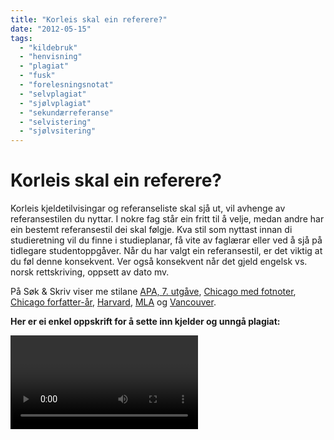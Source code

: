 ```yaml
---
title: "Korleis skal ein referere?"
date: "2012-05-15"
tags: 
  - "kildebruk"
  - "henvisning"
  - "plagiat"
  - "fusk"
  - "forelesningsnotat"
  - "selvplagiat"
  - "sjølvplagiat"
  - "sekundærreferanse"
  - "selvistering" 
  - "sjølvsitering"
---
```


 # Korleis skal ein referere? 

Korleis kjeldetilvisingar og referanseliste skal sjå ut, vil avhenge av referansestilen du nyttar. I nokre fag står ein fritt til å velje, medan andre har ein bestemt referansestil dei skal følgje. Kva stil som nyttast innan di studieretning vil du finne i studieplanar, få vite av faglærar eller ved å sjå på tidlegare studentoppgåver. Når du har valgt ein referansestil, er det viktig at du føl denne konsekvent. Ver også konsekvent når det gjeld engelsk vs. norsk rettskriving, oppsett av dato mv. 

På Søk & Skriv viser me stilane [APA, 7. utgåve](/referansestiler/apa-7th.html), [Chicago med fotnoter](/referansestiler/chicago-fotnoter.html), [Chicago forfatter-år](/referansestiler/chicago-forfatter-aar.html), [Harvard](/referansestiler/harvard.html), [MLA](/referansestiler/mla.html) og [Vancouver](/referansestiler/vancouver.html).

**Her er ei enkel oppskrift for å sette inn kjelder og unngå plagiat:**

<Video id="3IIoBZ0Tf_I" />


## Kva skal refererast?

For alt fagleg innhald som ikkje byggjer på eige materiale, eigne resonnement eller meiningar, **skal** ein oppgi kjelde i teksten og i referanselista. Dette kan for eksempel vere andre sine argument, meiningar og vurderingar, talmateriale, modellar, resultat og konklusjonar. Hugs at all bruk av figurar, tabellar, lyd og bilete er knytt til [opphavsrett](https://sokogskriv.no/kjeldebruk/korleis-skal-ein-referere.html#opphavsrett).

**Allmenne sanningar**

Allmenne sanningar treng ikkje referanse, som for eksempel:

> Den 17. mai 1814 skreiv samtlege representantar på Eidsvoll under på ei ny grunnlov for den sjølvstendige staten Noreg, og dei tok Christian Frederik til konge.

Skriv du derimot om noko som ikkje er allment kjend, må du oppgje kvar du hentar opplysningane frå.

Det kan vere vanskeleg å vurdere kor langt dokumentasjonskravet skal gå. Ukontroversielle påstandar som er kunnskapsgrunnlaget innanfor ditt fag, treng ikkje dokumentasjon. Er du i tvil, spør rettleiar. Då unngår du å bli mistenkt for å [plagiere](https://sokogskriv.no/kjeldebruk/korleis-skal-ein-referere.html#korleis-unnga-plagiat-brot-pa-opphavsretten).

**Førelesingar**

Dine eigne førelesingsnotat reknast ikkje som kjelde, og skal ikkje visast til i ei oppgåve. Du kan sjølvsagt bruke førelesingsnotatene dine til inspirasjon når du skriv, men du må arbeide med stoffet, skrive det om og gjere det til ditt eige.

Dersom førelesaren har gjort førelesningsnotat/handouts/powerpoint-presentasjonar offentleg elektronisk, _kan_ du sitere desse. Som hovudregel er det betre å vise til (pensum-)litteratur. Les nøye: har førelesaren oppgitt sine kjelder? I så fall bør du nytte desse i staden for førelesningsnotat/handout/powerpoint-presentasjonen.


## Unngå plagiat / brot på opphavsretten

::: warning Korleis la vere å plagiere?

Det viktigaste er å **aldri klippe og lime utan å oppgje kjelde**. 

Gjengi sitat ordrett med hermeteikn, **eller** parafraser (skriv innhaldet med eigne ord). 

Legg vekk kjelda medan du skriv, så blir du ikkje opphengd i skrivemåten til forfattaren. Sjekk at meiningsinnhaldet stemmer, og vis til kjelda som vanleg. 

Vips, så har du unngått å plagiere!
  
:::  

Omfattande og/eller medvite plagiat reknast som fusk, og vil få uheldige følgjer for deg som student. Dersom du blir skulda for å plagiere – ved å ha kopiert eit verk heilt eller delvis utan å vise til kor du har det frå – kan det forsinke studieprogresjon og i verste fall føre til tap av studieplass.  

Vis alltid kvar du har henta informasjon eller formuleringar frå – då er du trygg. Dette gjeld òg for ditt eige arbeid: _Sjølvplagiat_ vert nemleg også rekna som plagiat.

::: warning Sjølvsitering eller sjølvplagiat?  

Å vise til ditt eige arbeid kan kanskje vere nødvendig for å unngå plagiat, men dei færraste oppgåver blir betre av å trekke inn ting du har gjort tidlegare. Dersom du ikkje kjem utanom, gjeld desse råda: 

Publiserte oppgåver viser du til på vanleg måte, med forfattar, årstal, tittel og utgjevar. 

Upubliserte studentarbeid kan visast til som "Eige/eget arbeid (årstal). Tittel på oppgåva 
[Upublisert semesteroppgåve eller det som passar]. Namnet på utdanningsinstitusjonen". 

Desse eksempla følger APA-stilen.

Enkelte studiestader har tydelege retningslinjer for sjølvsitering og -plagiat, andre ikkje. Sjekk alltid med rettleiar eller faglærar dersom du ønsker å gjenbruke tidlegare arbeid. 


::: 


### Opphavsrett 
Opphavsrett er den retten skaparen av eit åndsverk har til verket. Åndsverket kan vere eit litterært, vitskapeleg eller kunstnarisk verk, og skaparen blir kalla opphavar. Opphavsretten er regulert i lov om opphavsrett til åndsverk frå 2018, også kalla [åndsverklova](https://lovdata.no/dokument/NL/lov/2018-06-15-40). Hovudregelen i åndsverklova er at opphavaren har einerett til å framstille eksemplar av verket og å gjere det tilgjengeleg for andre. Denne økonomiske retten varer i 70 år etter at opphavar er gått bort, då «fell verket i det fri», som det heiter. 

I tillegg til den økonomiske råderetten opphavar har, kjem den ideelle – det vil seie retten til å bli namngjeven og verna mot at åndsverket blir nytta på eit krenkande vis. Merk at den ideelle retten ikkje går ut på dato. 
Brot på gjeldande reglar om opphavsrett kan få uheldige følgjer. _Plagiat_ er å framstille andre sine resultat, tankar, idear eller formuleringar som om dei var sine eigne. Dette reknast som intellektuelt tjuveri ifølgje [åndsverkslova](https://lovdata.no/dokument/NL/lov/2018-06-15-40). 

For meir om opphavsrett, sjå [DelRett](https://delrett.no/) som er ei offentleg rettleiingsteneste om opphavsrett. 


## Sitat
Av og til kan det vere aktuelt å hente informasjon eller tekst frå andre inn i eigen tekst. Dette må gjerast i samsvar med god skikk, ved å sitere og vise korrekt til kjeldene. Gi aldri inntrykk av at noko er ditt når det ikkje er det.

### Direkte sitat

Direkte sitat er ei heilt ordrett attgiving. Døme kan vere definisjonar, særleg gode formuleringar eller utsegn til vidare drøfting. Sitat som er mindre enn 40 ord (eller tre linjer) skrivast direkte inn i teksten og uthevast med hermeteikn. 

::: eksempel Eksempel
«Studenter (og forskere) innenfor samfunnsfag og humanistiske fag må skrive innenfor en akademisk sjanger. Særtrekket ved denne sjangeren er _drøfting_» (Førland, 1996, s. 11).

Kjelde: Førland, T.E. (1996). _Drøft! Lærebok i oppgaveskriving_. Gyldendal.
:::

Sitat som har meir enn 40 ord skal (i APA) skrivast i eit eige avsnitt med innrykk. Når du skriv sitata på denne måten skal det ikkje nyttast hermeteikn, og punktum kjem før parentes. Det er vanleg å introdusere sitat med innleiing og/eller ein kommentar. 

### Ved endringar i sitatet 

På same måte som med indirekte sitat, kan det nokre gonger vere aktuelt å gjere endringar på sitatet. Det kan vere å ta vekk delar av sitatet, eller å legge til ord for å få lesaren til å forstå samanhengen. Om du har eit lengre sitat med ein del irrelevante passasjar kan det vere aktuelt å **utelate** delar av sitatet. Dette må markerast tydeleg. Om du utelét eitt eller to ord kan det markerast med ... (tre prikkar). Dersom du utelét fleire ord, kan du nytta skarpe klammer \[ ... \] eller vanlege parentesar ( ... ). 


::: eksempel Eksempel

"Studenter ... må skrive innenfor en akademisk sjanger. Særtrekket ved denne sjangeren er _drøfting_" (Førland, 1996, s. 11).

:::

Ønsker du å **tilføye** eller **erstatte** noko i eit sitat, kan du markere det ved å nytte klammeparentesar. 

::: eksempel Eksempel

"Studenter (og forskere) innenfor \[de akademiske disipliner\] må skrive innenfor en akademisk sjanger" (Førland, 1996, s. 11).

:::

### Indirekte sitat

Indirekte sitat, også kalla parafrase, syner til dei tilfella der du gjev att innhaldet med dine eigne ord. Indirekte sitat kan bidra til å skape flyt i teksten og kan synleggjere at du har ei god forståing for kjelda. Pass på at innhaldet blir gjeve att korrekt og at meininga framleis er den same.

::: eksempel Eksempel
Førland (1996, s. 11) hevder at alle studenter innenfor samfunnsfag og humaniora må lære seg den akademiske sjangeren, som kjennetegnes av drøfting.

Den akademiske sjangeren kjennetegnes av drøfting, og alle studenter innenfor samfunnsfag og humaniora må lære seg den (Førland, 1996, s. 11)
:::

### Sekundærreferansar

Hovudregelen er at du kun skal vise til verk du har lese. Om originalkjelda ikkje er tilgjengeleg, eller er på språk du ikkje forstår, kan du vise til andre si omtale av kjelda:

::: eksempel Eksempel

"Det er ikke tilfeldig at det moderne menneske skriver 'med' en maskin" (Martin Heidegger, i Johansen, 2003, s. 80).

Kjelde: Johansen, A. (2003). _Samtalens tynne tråd: skriveerfaringer._ Spartacus. 

:::

## Notar og vedlegg

- Avgrens bruk av notar.
- Notar skal nyttast til tilleggsopplysningar som ikkje er ein naturleg del av teksten. 
- Du kan velje om du vil nytte fotnotar nedst på sida eller som sluttnotar bak i kapitlet/oppgåva. Vel du å plassere notane som fotnotar er det vanleg å ha ein mindre skrifttype for å skilje notane frå hovudteksten.
- Nøyaktig korleis notetilvisinga gjerast er ofte avhenging av kva referansestil du nytter. Det er for eksempel ikkje føremålsteneleg å nytte nummererte notar dersom du nytter ein nummerert referansestil som Vancouver. 
- Vedlegg er lister over tabellar og figurar som er med i oppgåva, spørreskjema, observasjonsskjema, intervjuguide og liknande. Vedlegg skal nummerast og plasserast etter referanselista.


## Hjelpemiddel

 
For større oppgåver kan du effektivisere arbeidet ved å nytte referanseverktøy som Zotero, EndNote, ReferenceManager eller Mendeley. 
Undersøk med studiestaden din kva referanseverktøy du har tilgong til. [Zotero](https://www.zotero.org/) er gratis tilgjengelege for alle, medan [Mendeley](https://www.mendeley.com/) og [EndNote](https://endnote.com/product-details/basic/) finst i enklare gratisversjonar. 

Hugs at du alltid må dobbelsjekke at referansen blir rett! 

::: tip Tips: 
Det er fullt mogeleg å skrive ei oppgåve eller ein artikkel utan å bruke eit referansehandteringsverktøy. Referansar kan enkelt kopierast frå Oria, Google Scholar eller frå heimesida til tidsskriftet. Pass på å sjekke at dei er fullstendige og at eventuell kursiv føl med. Sjå etter sitatteikn:

<List
  image="/images/scholar-cite.svg"
  alt="Scholar cite"
  text="Knapp for Google Scholar siteringsfunksjon."
/>
:::


## QUIZ: Kva type kjelde er dette?

<QuizEn v-bind:quizNum=1 />

